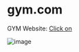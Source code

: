 # gym.com
GYM Website: [Click on](http://127.0.0.1:5500/index.html)

![image](https://user-images.githubusercontent.com/99037494/202841398-1eaceb1f-797b-4ec6-b33d-3d4b7f359eb2.png)
